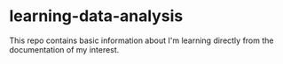 # learning-data-analysis
This repo contains basic information about I'm learning directly from the documentation of my interest.
